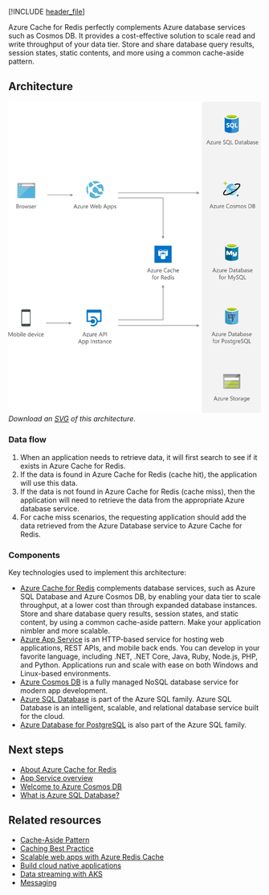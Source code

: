 [!INCLUDE [header_file](../../../includes/sol-idea-header.md)]

Azure Cache for Redis perfectly complements Azure database services such as Cosmos DB. It provides a cost-effective solution to scale read and write throughput of your data tier. Store and share database query results, session states, static contents, and more using a common cache-aside pattern.

## Architecture

![Diagram shows the Azure Cache for Redis architecture.](../media/data-cache-with-redis-cache.png)
*Download an [SVG](../media/data-cache-with-redis-cache.svg) of this architecture.*

### Data flow

1. When an application needs to retrieve data, it will first search to see if it exists in Azure Cache for Redis.
1. If the data is found in Azure Cache for Redis (cache hit), the application will use this data.
1. If the data is not found in Azure Cache for Redis (cache miss), then the application will need to retrieve the data from the appropriate Azure database service.
1. For cache miss scenarios, the requesting application should add the data retrieved from the Azure Database service to Azure Cache for Redis.

### Components

Key technologies used to implement this architecture:

* [Azure Cache for Redis](https://azure.microsoft.com/services/cache) complements database services, such as Azure SQL Database and Azure Cosmos DB, by enabling your data tier to scale throughput, at a lower cost than through expanded database instances. Store and share database query results, session states, and static content, by using a common cache-aside pattern. Make your application nimbler and more scalable.
* [Azure App Service](https://azure.microsoft.com/services/app-service) is an HTTP-based service for hosting web applications, REST APIs, and mobile back ends. You can develop in your favorite language, including .NET, .NET Core, Java, Ruby, Node.js, PHP, and Python. Applications run and scale with ease on both Windows and Linux-based environments.
* [Azure Cosmos DB](https://azure.microsoft.com/services/cosmos-db/) is a fully managed NoSQL database service for modern app development.
* [Azure SQL Database](https://azure.microsoft.com/products/azure-sql/database/) is part of the Azure SQL family. Azure SQL Database is an intelligent, scalable, and relational database service built for the cloud. 
* [Azure Database for PostgreSQL](https://azure.microsoft.com/en-gb/services/postgresql/) is also part of the Azure SQL family.

## Next steps

* [About Azure Cache for Redis](/azure/azure-cache-for-redis/cache-overview)
* [App Service overview](/azure/app-service/overview)
* [Welcome to Azure Cosmos DB](/azure/cosmos-db/introduction)
* [What is Azure SQL Database?](/azure/azure-sql/database/sql-database-paas-overview)

## Related resources

* [Cache-Aside Pattern](../../patterns/cache-aside.md)
* [Caching Best Practice](../../best-practices/caching.yml)
* [Scalable web apps with Azure Redis Cache](/azure/architecture/solution-ideas/articles/scalable-web-apps)
* [Build cloud native applications](/azure/architecture/solution-ideas/articles/cloud-native-apps)
* [Data streaming with AKS](/azure/architecture/solution-ideas/articles/data-streaming-scenario)
* [Messaging](/azure/architecture/solution-ideas/articles/messaging)
